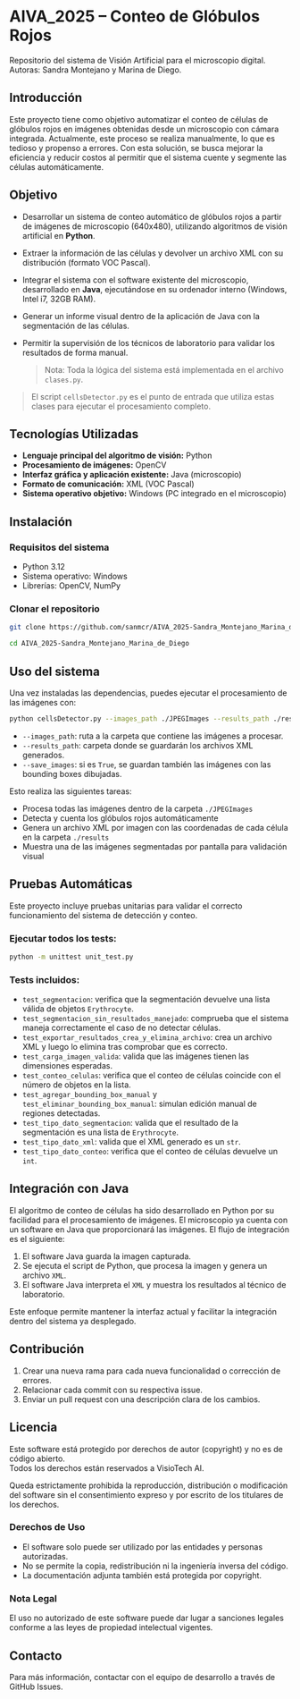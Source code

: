 # AIVA_2025 – Conteo de Glóbulos Rojos

Repositorio del sistema de Visión Artificial para el microscopio digital.  
Autoras: Sandra Montejano y Marina de Diego.


## Introducción
Este proyecto tiene como objetivo automatizar el conteo de células de glóbulos rojos en imágenes obtenidas desde un microscopio con cámara integrada. Actualmente, este proceso se realiza manualmente, lo que es tedioso y propenso a errores. Con esta solución, se busca mejorar la eficiencia y reducir costos al permitir que el sistema cuente y segmente las células automáticamente.

## Objetivo
- Desarrollar un sistema de conteo automático de glóbulos rojos a partir de imágenes de microscopio (640x480), utilizando algoritmos de visión artificial en **Python**.
- Extraer la información de las células y devolver un archivo XML con su distribución (formato VOC Pascal).
- Integrar el sistema con el software existente del microscopio, desarrollado en **Java**, ejecutándose en su ordenador interno (Windows, Intel i7, 32GB RAM).
- Generar un informe visual dentro de la aplicación de Java con la segmentación de las células.
- Permitir la supervisión de los técnicos de laboratorio para validar los resultados de forma manual.

  > Nota: Toda la lógica del sistema está implementada en el archivo `clases.py`.  
> El script `cellsDetector.py` es el punto de entrada que utiliza estas clases para ejecutar el procesamiento completo.


## Tecnologías Utilizadas
- **Lenguaje principal del algoritmo de visión:** Python
- **Procesamiento de imágenes:** OpenCV
- **Interfaz gráfica y aplicación existente:** Java (microscopio)
- **Formato de comunicación:** XML (VOC Pascal)
- **Sistema operativo objetivo:** Windows (PC integrado en el microscopio)

## Instalación

### Requisitos del sistema

- Python 3.12
- Sistema operativo: Windows
- Librerías: OpenCV, NumPy

### Clonar el repositorio
```bash
git clone https://github.com/sanmcr/AIVA_2025-Sandra_Montejano_Marina_de_Diego

cd AIVA_2025-Sandra_Montejano_Marina_de_Diego
```
## Uso del sistema

Una vez instaladas las dependencias, puedes ejecutar el procesamiento de las imágenes con:

```bash
python cellsDetector.py --images_path ./JPEGImages --results_path ./results --save_images True

```

- `--images_path`: ruta a la carpeta que contiene las imágenes a procesar.
- `--results_path`: carpeta donde se guardarán los archivos XML generados.
- `--save_images`: si es `True`, se guardan también las imágenes con las bounding boxes dibujadas.


Esto realiza las siguientes tareas:

- Procesa todas las imágenes dentro de la carpeta `./JPEGImages`
- Detecta y cuenta los glóbulos rojos automáticamente
- Genera un archivo XML por imagen con las coordenadas de cada célula en la carpeta `./results`
- Muestra una de las imágenes segmentadas por pantalla para validación visual



 ## Pruebas Automáticas

Este proyecto incluye pruebas unitarias para validar el correcto funcionamiento del sistema de detección y conteo.

### Ejecutar todos los tests:

```bash
python -m unittest unit_test.py
```

### Tests incluidos:

- `test_segmentacion`: verifica que la segmentación devuelve una lista válida de objetos `Erythrocyte`.
- `test_segmentacion_sin_resultados_manejado`: comprueba que el sistema maneja correctamente el caso de no detectar células.
- `test_exportar_resultados_crea_y_elimina_archivo`: crea un archivo XML y luego lo elimina tras comprobar que es correcto.
- `test_carga_imagen_valida`: valida que las imágenes tienen las dimensiones esperadas.
- `test_conteo_celulas`: verifica que el conteo de células coincide con el número de objetos en la lista.
- `test_agregar_bounding_box_manual` y `test_eliminar_bounding_box_manual`: simulan edición manual de regiones detectadas.
- `test_tipo_dato_segmentacion`: valida que el resultado de la segmentación es una lista de `Erythrocyte`.
- `test_tipo_dato_xml`: valida que el XML generado es un `str`.
- `test_tipo_dato_conteo`: verifica que el conteo de células devuelve un `int`.


## Integración con Java

El algoritmo de conteo de células ha sido desarrollado en Python por su facilidad para el procesamiento de imágenes. El microscopio ya cuenta con un software en Java que proporcionará las imágenes. El flujo de integración es el siguiente:

1. El software Java guarda la imagen capturada.
2. Se ejecuta el script de Python, que procesa la imagen y genera un archivo `XML`.
3. El software Java interpreta el `XML` y muestra los resultados al técnico de laboratorio.

Este enfoque permite mantener la interfaz actual y facilitar la integración dentro del sistema ya desplegado.

## Contribución
1. Crear una nueva rama para cada nueva funcionalidad o corrección de errores.
2. Relacionar cada commit con su respectiva issue.
3. Enviar un pull request con una descripción clara de los cambios.

## Licencia

Este software está protegido por derechos de autor (copyright) y no es de código abierto.  
Todos los derechos están reservados a  VisioTech AI.  

Queda estrictamente prohibida la reproducción, distribución o modificación del software sin el consentimiento expreso y por escrito de los titulares de los derechos.  

### Derechos de Uso
- El software solo puede ser utilizado por las entidades y personas autorizadas.  
- No se permite la copia, redistribución ni la ingeniería inversa del código.  
- La documentación adjunta también está protegida por copyright.  

### Nota Legal
El uso no autorizado de este software puede dar lugar a sanciones legales conforme a las leyes de propiedad intelectual vigentes.  


## Contacto
Para más información, contactar con el equipo de desarrollo a través de GitHub Issues.




